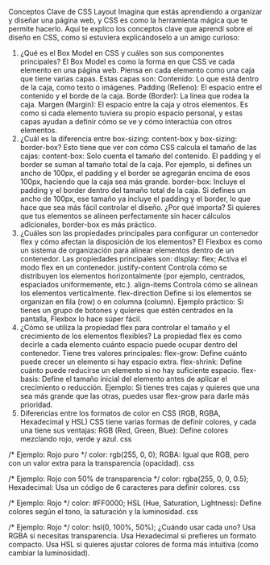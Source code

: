 Conceptos Clave de CSS Layout
Imagina que estás aprendiendo a organizar y diseñar una página web, y CSS es como la herramienta mágica que te permite hacerlo. Aquí te explico los conceptos clave que aprendí sobre el diseño en CSS, como si estuviera explicándoselo a un amigo curioso:
1. ¿Qué es el Box Model en CSS y cuáles son sus componentes principales?
El Box Model es como la forma en que CSS ve cada elemento en una página web. Piensa en cada elemento como una caja que tiene varias capas. Estas capas son:
Contenido: Lo que está dentro de la caja, como texto o imágenes.
Padding (Relleno): El espacio entre el contenido y el borde de la caja.
Borde (Border): La línea que rodea la caja.
Margen (Margin): El espacio entre la caja y otros elementos.
Es como si cada elemento tuviera su propio espacio personal, y estas capas ayudan a definir cómo se ve y cómo interactúa con otros elementos.
2. ¿Cuál es la diferencia entre box-sizing: content-box y box-sizing: border-box?
Esto tiene que ver con cómo CSS calcula el tamaño de las cajas:
content-box: Solo cuenta el tamaño del contenido. El padding y el border se suman al tamaño total de la caja. Por ejemplo, si defines un ancho de 100px, el padding y el border se agregarán encima de esos 100px, haciendo que la caja sea más grande.
border-box: Incluye el padding y el border dentro del tamaño total de la caja. Si defines un ancho de 100px, ese tamaño ya incluye el padding y el border, lo que hace que sea más fácil controlar el diseño.
¿Por qué importa? Si quieres que tus elementos se alineen perfectamente sin hacer cálculos adicionales, border-box es más práctico.
3. ¿Cuáles son las propiedades principales para configurar un contenedor flex y cómo afectan la disposición de los elementos?
El Flexbox es como un sistema de organización para alinear elementos dentro de un contenedor. Las propiedades principales son:
display: flex; Activa el modo flex en un contenedor.
justify-content Controla cómo se distribuyen los elementos horizontalmente (por ejemplo, centrados, espaciados uniformemente, etc.).
align-items Controla cómo se alinean los elementos verticalmente.
flex-direction Define si los elementos se organizan en fila (row) o en columna (column).
Ejemplo práctico: Si tienes un grupo de botones y quieres que estén centrados en la pantalla, Flexbox lo hace súper fácil.
4. ¿Cómo se utiliza la propiedad flex para controlar el tamaño y el crecimiento de los elementos flexibles?
La propiedad flex es como decirle a cada elemento cuánto espacio puede ocupar dentro del contenedor. Tiene tres valores principales:
flex-grow: Define cuánto puede crecer un elemento si hay espacio extra.
flex-shrink: Define cuánto puede reducirse un elemento si no hay suficiente espacio.
flex-basis: Define el tamaño inicial del elemento antes de aplicar el crecimiento o reducción.
Ejemplo: Si tienes tres cajas y quieres que una sea más grande que las otras, puedes usar flex-grow para darle más prioridad.
5. Diferencias entre los formatos de color en CSS (RGB, RGBA, Hexadecimal y HSL)
CSS tiene varias formas de definir colores, y cada una tiene sus ventajas:
RGB (Red, Green, Blue): Define colores mezclando rojo, verde y azul.
css


/* Ejemplo: Rojo puro */
color: rgb(255, 0, 0);
RGBA: Igual que RGB, pero con un valor extra para la transparencia (opacidad).
css


/* Ejemplo: Rojo con 50% de transparencia */
color: rgba(255, 0, 0, 0.5);
Hexadecimal: Usa un código de 6 caracteres para definir colores.
css


/* Ejemplo: Rojo */
color: #FF0000;
HSL (Hue, Saturation, Lightness): Define colores según el tono, la saturación y la luminosidad.
css


/* Ejemplo: Rojo */
color: hsl(0, 100%, 50%);
¿Cuándo usar cada uno?
Usa RGBA si necesitas transparencia.
Usa Hexadecimal si prefieres un formato compacto.
Usa HSL si quieres ajustar colores de forma más intuitiva (como cambiar la luminosidad).
